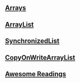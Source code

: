 ## [Arrays](./Arrays.md)

## [ArrayList](./ArrayList.md)

## [SynchronizedList](./SynchronizedList.md)

## [CopyOnWriteArrayList](./CopyOnWriteArrayList.md)

## [Awesome Readings](https://github.com/deepak-malik/Data-Structures-In-Java/blob/master/src/com/deepak/data/structures/Arrays/Arrays_Introduction.md)
